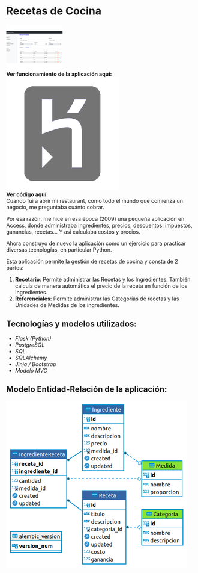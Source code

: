 # Recetas de Cocina

<img class="img-art" src="../../../assets/img/proyectos/recetas.png" alt="Vista de la aplicación de recetas de cocina">

<div class="link-icon"> 
    <strong>Ver funcionamiento de la aplicación aquí:</strong>
    <a href="https://recetario-flask.herokuapp.com/" target="_blank" title="Ir a proyecto en funcionamiento">
    <img class="icono" src="../../../assets/img/proyectos/heroku-icon.png" alt="Icono Heroku">
    <a>
</div>

<div class="link-icon">
    <strong>Ver código aquí:</strong>
    <a href="https://github.com/dchaconoca/Recetario-en-Flask" target="_blank" title="Ir a proyecto en GitHub"><i class="fab fa-github-square"></i><a>
</div>
Cuando fui a abrir mi restaurant, como todo el mundo que comienza un negocio, me preguntaba cuánto cobrar. 

Por esa razón, me hice en esa época (2009) una pequeña aplicación en Access, donde administraba ingredientes, precios, descuentos, impuestos, ganancias, recetas... Y así calculaba costos y precios.

Ahora construyo de nuevo la aplicación como un ejercicio para practicar diversas tecnologías, en particular Python.

Esta aplicación permite la gestión de recetas de cocina y consta de 2 partes:

1. **Recetario**: Permite administrar las Recetas y los Ingredientes. También calcula de manera automática el precio de la receta en función de los ingredientes.
2. **Referenciales**: Permite administrar las Categorías de recetas y las Unidades de Medidas de los ingredientes.

## Tecnologías y modelos utilizados:

- *Flask (Python)*
- *PostgreSQL*
- *SQL*
- *SQLAlchemy*
- *Jinja / Bootstrap*
- *Modelo MVC* 

## Modelo Entidad-Relación de la aplicación:
<img class="img-art" src="../../../assets/img/proyectos/er-recetas.png" alt="Modelo Entidad-Relación de la aplicación">